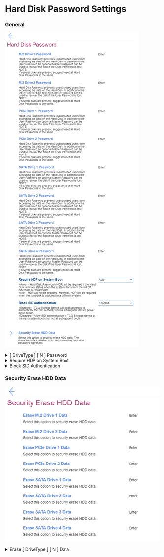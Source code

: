 # Hard Disk Password Settings #
### General ###
![](./img/harddiskpass.png)


<details><summary> [ DriveType ] [ N ] Password</summary>
[ DriveType ] stands for the drive type.<br>
[ N ] stands for the order number of a drive.

Hard Disk Password (HDP) prevents unauthorized users from accessing the data on the Hard Disk. In addition to the User password and optional Master Password can be used to recover the disk if the User Password is lost.

For each drive it is possible to define a separate password, or keep a drive without a password. <br>
One of 2 states for every drive:

1. Enabled – HDP (single of dual) is installed.
2. **Disabled** – HDP is not installed. Default.

For enabling the password system will request additional choice of the password type:
1. **Single Password** - when a single HDP is set, the user must enter the user password to access files and applications on the storage drive. Default.
2. Dual Password (User+Admin) - The admin HDP is set and used by a system administrator. It enables the administrator to access any storage drive in a system or any computer connected in the same network. The administrator can also assign a user HDP for each computer in the network. The user of the computer can change the user HDP as desired, but only the administrator can remove the user HDP. 

While enabling the following parameters are available:  <!-- TBD which parameters are requested during adding\editing the password.  -->
1. [Enter New Password]
2. [Confirm New Password]
3. Show Password – [On\Off] statuses
4. < Actions >: <br>
    a. **Save** – default<br>
    b. Cancel

**Note**. If several disks are present, it’s suggested to set all Hard Disk Passwords to the same. 

| WMI Setting name | Values | SVP Req'd | AMD/Intel |
|:---|:---|:---|:---|
|  |  |  | Both |
</details>


<details><summary>Require HDP on System Boot</summary>
One of 2 states:

1. **Auto** – HDP will be required if the Hard Disk is in lock status when the system starts from the full off, hibernate or restart state. Default.
2. No – HDP will not be required. However, HDP will be required when the hard disk is attached to a different system.

| WMI Setting name | Values | SVP Req'd | AMD/Intel |
|:---|:---|:---|:---|
|  |  |  | Both |
</details>


<details><summary>Block SID Authentication</summary>
One of 2 states:

1. **Enabled** – TCG (Trusted Computing Group) Storage device will block attempts to authenticate the SID (Security Identifier) authority until a subsequent device power cycle occurs. Default. 
2. Disabled – Allow SID authentication in TCG Storage device at the next boot only, not all subsequent boots.


| WMI Setting name | Values | SVP Req'd | AMD/Intel |
|:---|:---|:---|:---|
|  |  |  | Both |
</details>


### Security Erase HDD Data ###
![](./img/securityerasehdd.png)

<details><summary>Erase [ DriveType ] [ N ] Data</summary>
[ DriveType ] stands for the drive type.<br>
[ N ] stands for the order number of a drive.<br>

Erasing data is available per each drive individually.
The action requires additional confirmation, because all hard drive data will be erased and the hard disk password will be deleted. 

| WMI Setting name | Values | SVP Req'd | AMD/Intel |
|:---|:---|:---|:---|
|  |  |  | Both |
</details>